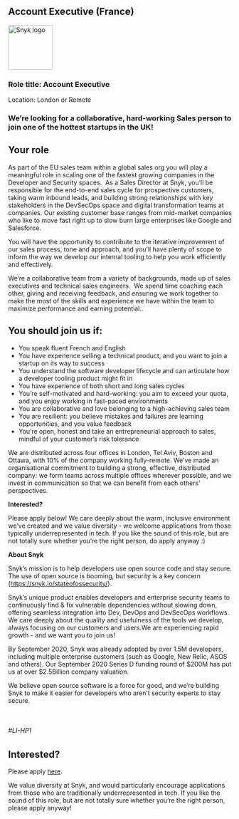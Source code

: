 Account Executive (France) 
---

<img src="https://res.cloudinary.com/snyk/image/upload/v1537345894/press-kit/brand/logo-black.png" width="100" alt="Snyk logo" />

<h3><strong>Role title: Account Executive</strong></h3>
<p><span style="font-weight: 400;">Location: London or Remote</span></p>
<h3><strong>We’re looking for a collaborative, hard-working Sales person to join one of the hottest startups in the UK!</strong></h3>
<h2><strong>Your role</strong></h2>
<p><span style="font-weight: 400;">As part of the EU sales team within a global sales org you will play a meaningful role in scaling one of the fastest growing companies in the Developer and Security spaces.&nbsp; As a Sales Director at Snyk, you’ll be responsible for the end-to-end sales cycle for prospective customers, taking warm inbound leads, and building strong relationships with key stakeholders in the DevSecOps space and digital transformation teams at companies. Our existing customer base ranges from mid-market companies who like to move fast right up to slow burn large enterprises like Google and Salesforce.</span></p>
<p><span style="font-weight: 400;">You will have the opportunity to contribute to the iterative improvement of our sales process, tone and approach, and you’ll have plenty of scope to inform the way we develop our internal tooling to help you work efficiently and effectively.</span></p>
<p><span style="font-weight: 400;">We’re a collaborative team from a variety of backgrounds, made up of sales executives and technical sales engineers.&nbsp; We spend time coaching each other, giving and receiving feedback, and ensuring we work together to make the most of the skills and experience we have within the team to maximize performance and earning potential..&nbsp;&nbsp;&nbsp;&nbsp;</span></p>
<h2><strong>You should join us if:</strong></h2>
<ul>
<li style="font-weight: 400;"><span style="font-weight: 400;">You speak fluent French and English</span></li>
<li style="font-weight: 400;"><span style="font-weight: 400;">You have experience selling a technical product, and you want to join a startup on its way to success</span></li>
<li style="font-weight: 400;"><span style="font-weight: 400;">You understand the software developer lifecycle and can articulate how a developer tooling product might fit in</span></li>
<li style="font-weight: 400;"><span style="font-weight: 400;">You have experience of both short and long sales cycles</span></li>
<li style="font-weight: 400;"><span style="font-weight: 400;">You’re self-motivated and hard-working: you aim to exceed your quota, and you enjoy working in fast-paced environments</span></li>
<li style="font-weight: 400;"><span style="font-weight: 400;">You are collaborative and love belonging to a high-achieving sales team</span></li>
<li style="font-weight: 400;"><span style="font-weight: 400;">You are resilient: you believe mistakes and failures are learning opportunities, and you value feedback</span></li>
<li style="font-weight: 400;"><span style="font-weight: 400;">You’re open, honest and take an entrepreneurial approach to sales, mindful of your customer’s risk tolerance</span></li>
</ul>
<p><span style="font-weight: 400;">We are distributed across four offices in London, Tel Aviv, Boston and Ottawa, with 10% of the company working fully-remote. We’ve made an organisational commitment to building a strong, effective, distributed company: we form teams across multiple offices wherever possible, and we invest in communication so that we can benefit from each others’ perspectives.</span></p>
<p><strong>Interested?</strong></p>
<p><span style="font-weight: 400;">Please apply below! We care deeply about the warm, inclusive environment we’ve created and we value diversity - we welcome applications from those typically underrepresented in tech. If you like the sound of this role, but are not totally sure whether you’re the right person, do apply anyway :)</span></p>
<p><strong>About Snyk</strong></p>
<p>Snyk’s mission is to help developers use open source code and stay secure. The use of open source is booming, but security is a key concern (<a class="c-link" href="https://snyk.io/stateofossecurity/" target="_blank" data-stringify-link="https://snyk.io/stateofossecurity/" data-sk="tooltip_parent">https://snyk.io/stateofossecurity/</a>).</p>
<p>Snyk’s unique product enables developers and enterprise security teams to continuously find &amp; fix vulnerable dependencies without slowing down, offering seamless integration into Dev, DevOps and DevSecOps workflows. We care deeply about the quality and usefulness of the tools we develop, always focusing on our customers and users.We are experiencing rapid growth - and we want you to join us!</p>
<p>By September 2020, Snyk was already adopted by over 1.5M developers, including multiple enterprise customers (such as Google, New Relic, ASOS and others). Our September 2020 Series D funding round of $200M has put us at over $2.5Billion company valuation.</p>
<p>We believe open source software is a force for good, and we’re building Snyk to make it easier for developers who aren’t security experts to stay secure.</p>
<p>&nbsp;</p>
<h6><em>#LI-HP1</em></h6>

Interested?
---

Please apply [here](https://boards.greenhouse.io/snyk/jobs/4591627002#app).

We value diversity at Snyk, and would particularly encourage applications from those who are traditionally underrepresented in tech.
If you like the sound of this role, but are not totally sure whether you’re the right person, please apply anyway!
